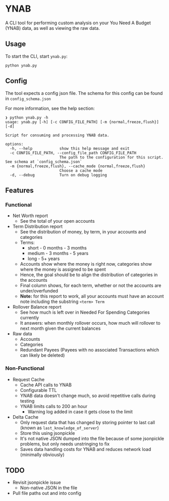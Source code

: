 # YNAB

A CLI tool for performing custom analysis on your You Need A Budget (YNAB) data, as well as viewing the raw data.

## Usage

To start the CLI, start `ynab.py`:
```
python ynab.py
```

## Config

The tool expects a config json file. The schema for this config can be found in `config_schema.json`

For more information, see the help section:
```
❯ python ynab.py -h
usage: ynab.py [-h] [-c CONFIG_FILE_PATH] [-m {normal,freeze,flush}] [-d]

Script for consuming and processing YNAB data.

options:
  -h, --help            show this help message and exit
  -c CONFIG_FILE_PATH, --config_file_path CONFIG_FILE_PATH
                        The path to the configuration for this script. See schema at `config_schema.json`
  -m {normal,freeze,flush}, --cache_mode {normal,freeze,flush}
                        Choose a cache mode
  -d, --debug           Turn on debug logging
```

## Features

### Functional

- Net Worth report
  - See the total of your open accounts
- Term Distribution report
  - See the distribution of money, by term, in your accounts and categories
  - Terms:
    - short - 0 months - 3 months
    - medium - 3 months - 5 years
    - long - 5+ years
  - Accounts show where the money is right now, categories show where the money is assigned to be spent
  - Hence, the goal should be to align the distribution of categories in the accounts
  - Final column shows, for each term, whether or not the accounts are under/overfunded
  - **Note:** for this report to work, all your accounts must have an account note including the substring `<term> Term`
- Rollover Balance report
  - See how much is left over in Needed For Spending Categories currently
  - It answers: when monthly rollover occurs, how much will rollover to next month given the current balances
- Raw data
  - Accounts
  - Categories
  - Redundant Payees (Payees with no associated Transactions which can likely be deleted)

### Non-Functional

- Request Cache
  - Cache API calls to YNAB
  - Configurable TTL
  - YNAB data doesn't change much, so avoid repetitive calls during testing
  - YNAB limits calls to 200 an hour
    - Warning log added in case it gets close to the limit
- Delta Cache
  - Only request data that has changed by storing pointer to last call (known as `last_knowledge_of_server`)
  - Store this using jsonpickle
  - It's not native JSON dumped into the file because of some jsonpickle problems, but only needs unstringing to fix
  - Saves data handling costs for YNAB and reduces network load (minimally obviously)

## TODO

- Revisit jsonpickle issue
  - Non-native JSON in the file
- Pull file paths out and into config